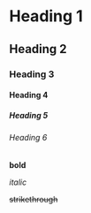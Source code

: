 # Heading 1
## Heading 2
### Heading 3
#### Heading 4
##### Heading 5
###### Heading 6

**bold**

*italic*

~~strikethrough~~